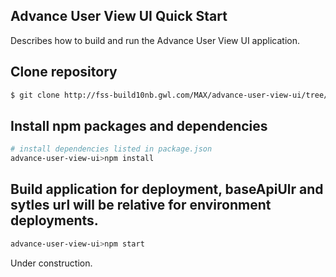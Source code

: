 ## Advance User View UI Quick Start
Describes how to build and run the Advance User View UI application. 

## Clone repository

```sh
$ git clone http://fss-build10nb.gwl.com/MAX/advance-user-view-ui/tree/FEATURE/ADVG-7075
```

## Install npm packages and dependencies
```sh
# install dependencies listed in package.json
advance-user-view-ui>npm install
```

## Build application for deployment, baseApiUlr and sytles url will be relative for environment deployments.
```sh
advance-user-view-ui>npm start
```
 
Under construction.
